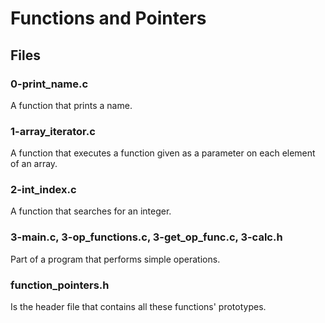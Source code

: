 # Functions and Pointers

## Files

### 0-print_name.c
A function that prints a name.

### 1-array_iterator.c
A function that executes a function given as a parameter on each element of an array.

### 2-int_index.c
A function that searches for an integer.

### 3-main.c, 3-op_functions.c, 3-get_op_func.c, 3-calc.h 
Part of a program that performs simple operations.

### function_pointers.h 
Is the header file that contains all these functions' prototypes.
